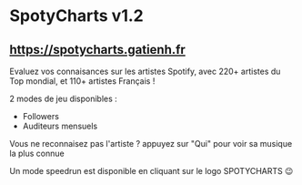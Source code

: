 # SpotyCharts v1.2

## https://spotycharts.gatienh.fr

Evaluez vos connaisances sur les artistes Spotify, avec 220+ artistes du Top mondial, et 110+ artistes Français !

2 modes de jeu disponibles :
- Followers
- Auditeurs mensuels

Vous ne reconnaisez pas l'artiste ? appuyez sur "Qui" pour voir sa musique la plus connue

Un mode speedrun est disponible en cliquant sur le logo SPOTYCHARTS 😉